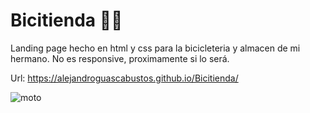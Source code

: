 # Bicitienda 🚴‍♀️
Landing page hecho en html y css para la bicicleteria y almacen de mi hermano.
No es responsive, proximamente si lo será.


Url: https://alejandroguascabustos.github.io/Bicitienda/

![moto](https://github.com/alejandroguascabustos/bicitienda/assets/139493357/da4c662b-37b0-44a7-a1cb-98b864ac4e12)
